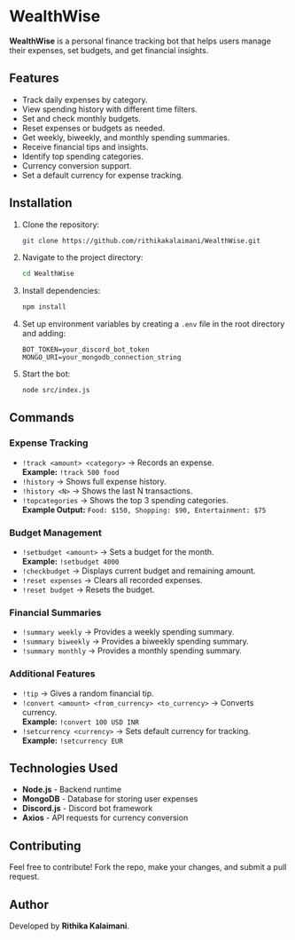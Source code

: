# WealthWise

**WealthWise** is a personal finance tracking bot that helps users manage their expenses, set budgets, and get financial insights.

## Features
- Track daily expenses by category.
- View spending history with different time filters.
- Set and check monthly budgets.
- Reset expenses or budgets as needed.
- Get weekly, biweekly, and monthly spending summaries.
- Receive financial tips and insights.
- Identify top spending categories.
- Currency conversion support.
- Set a default currency for expense tracking.

## Installation

1. Clone the repository:
   ```sh
   git clone https://github.com/rithikakalaimani/WealthWise.git
   ```
2. Navigate to the project directory:
   ```sh
   cd WealthWise
   ```
3. Install dependencies:
   ```sh
   npm install
   ```
4. Set up environment variables by creating a `.env` file in the root directory and adding:
   ```env
   BOT_TOKEN=your_discord_bot_token
   MONGO_URI=your_mongodb_connection_string
   ```
5. Start the bot:
   ```sh
   node src/index.js
   ```

## Commands

### Expense Tracking
- `!track <amount> <category>` → Records an expense.  
  **Example:** `!track 500 food`
- `!history` → Shows full expense history.
- `!history <N>` → Shows the last N transactions.
- `!topcategories` → Shows the top 3 spending categories.  
  **Example Output:** `Food: $150, Shopping: $90, Entertainment: $75`

### Budget Management
- `!setbudget <amount>` → Sets a budget for the month.  
  **Example:** `!setbudget 4000`
- `!checkbudget` → Displays current budget and remaining amount.
- `!reset expenses` → Clears all recorded expenses.
- `!reset budget` → Resets the budget.

### Financial Summaries
- `!summary weekly` → Provides a weekly spending summary.
- `!summary biweekly` → Provides a biweekly spending summary.
- `!summary monthly` → Provides a monthly spending summary.

### Additional Features
- `!tip` → Gives a random financial tip.
- `!convert <amount> <from_currency> <to_currency>` → Converts currency.  
  **Example:** `!convert 100 USD INR`
- `!setcurrency <currency>` → Sets default currency for tracking.  
  **Example:** `!setcurrency EUR`

## Technologies Used
- **Node.js** - Backend runtime
- **MongoDB** - Database for storing user expenses
- **Discord.js** - Discord bot framework
- **Axios** - API requests for currency conversion

## Contributing
Feel free to contribute! Fork the repo, make your changes, and submit a pull request.

## Author
Developed by **Rithika Kalaimani**.
